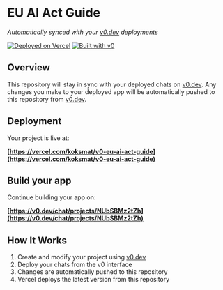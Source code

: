 # EU AI Act Guide

*Automatically synced with your [v0.dev](https://v0.dev) deployments*

[![Deployed on Vercel](https://img.shields.io/badge/Deployed%20on-Vercel-black?style=for-the-badge&logo=vercel)](https://vercel.com/koksmat/v0-eu-ai-act-guide)
[![Built with v0](https://img.shields.io/badge/Built%20with-v0.dev-black?style=for-the-badge)](https://v0.dev/chat/projects/NUbSBMz2tZh)

## Overview

This repository will stay in sync with your deployed chats on [v0.dev](https://v0.dev).
Any changes you make to your deployed app will be automatically pushed to this repository from [v0.dev](https://v0.dev).

## Deployment

Your project is live at:

**[https://vercel.com/koksmat/v0-eu-ai-act-guide](https://vercel.com/koksmat/v0-eu-ai-act-guide)**

## Build your app

Continue building your app on:

**[https://v0.dev/chat/projects/NUbSBMz2tZh](https://v0.dev/chat/projects/NUbSBMz2tZh)**

## How It Works

1. Create and modify your project using [v0.dev](https://v0.dev)
2. Deploy your chats from the v0 interface
3. Changes are automatically pushed to this repository
4. Vercel deploys the latest version from this repository